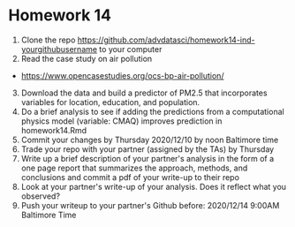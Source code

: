 # Homework 14

1. Clone the repo https://github.com/advdatasci/homework14-ind-yourgithubusername to your computer
2. Read the case study on air pollution
  - https://www.opencasestudies.org/ocs-bp-air-pollution/
3. Download the data and build a predictor of PM2.5 that incorporates variables for location, education, and population. 
4. Do a brief analysis to see if adding the predictions from a computational physics model (variable: CMAQ) improves prediction in homework14.Rmd
5. Commit your changes by Thursday 2020/12/10 by noon Baltimore time
6. Trade your repo with your partner (assigned by the TAs) by Thursday
7. Write up a brief description of your partner's analysis in the form of a one page report that summarizes the approach, methods, and conclusions and commit a pdf of your write-up to their repo
8. Look at your partner's write-up of your analysis. Does it reflect what you observed?
9. Push your writeup to your partner's Github before: 2020/12/14 9:00AM Baltimore Time

